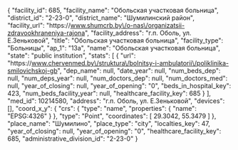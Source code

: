 {
    "facility_id": 685,
    "facility_name": "Обольская участковая больница",
    "district_id": "2-23-0",
    "district_name": "Шумилинский район",
    "facility_url": "https:\/\/www.shumcrb.by\/o-nas\/organizatsii-zdravookhraneniya-rajona",
    "facility_address": "г.п. Оболь, ул. Е.Зеньковой",
    "title": "Обольская участковая больница",
    "facility_type": "Больницы",
    "ap_1": "13а",
    "name": "Обольская участковая больница",
    "state": "public institution",
    "stats": [
        {
            "url": "https:\/\/www.chervenmed.by\/struktura\/bolnitsy-i-ambulatorii\/poliklinika-smilovichskoj-gb",
            "dep_name": null,
            "date_year": null,
            "num_beds_dep": null,
            "num_deps_year": null,
            "num_doctors_dep": null,
            "num_doctors_med": null,
            "year_of_closing": null,
            "year_of_opening": "0",
            "beds_in_hospital_key": 423,
            "num_beds_facility_year": null,
            "healthcare_facility_key": 685
        }
    ],
    "med_id": 10214580,
    "address": "г.п. Оболь, ул. Е.Зеньковой",
    "devices": [],
    "coord_x_y": {
        "crs": {
            "type": "name",
            "properties": {
                "name": "EPSG:4326"
            }
        },
        "type": "Point",
        "coordinates": [
            29.3042,
            55.3479
        ]
    },
    "place_name": "Шумилино",
    "place_type": "city",
    "localties_key": 47,
    "year_of_closing": null,
    "year_of_opening": "0",
    "healthcare_facility_key": 685,
    "administrative_division_id": "2-23-0"
}